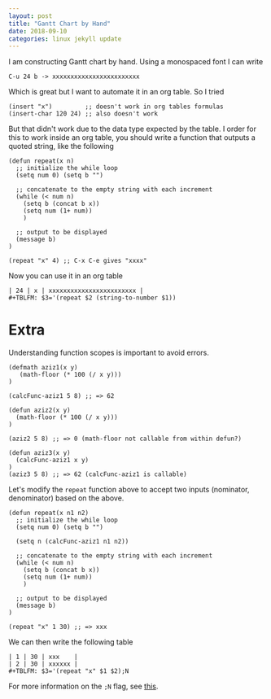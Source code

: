 ```yaml
---
layout: post
title: "Gantt Chart by Hand"
date: 2018-09-10
categories: linux jekyll update
---
```


I am constructing Gantt chart by hand. Using a monospaced font I can write

```
C-u 24 b -> xxxxxxxxxxxxxxxxxxxxxxxx
```

Which is great but I want to automate it in an org table.  So I tried

``` elisp
(insert "x")         ;; doesn't work in org tables formulas
(insert-char 120 24) ;; also doesn't work
```

But that didn't work due to the data type expected by the table. I order for this to work inside an org table, you should write a function that outputs a quoted string, like the following

``` elisp
(defun repeat(x n)
  ;; initialize the while loop
  (setq num 0) (setq b "")

  ;; concatenate to the empty string with each increment
  (while (< num n)
    (setq b (concat b x))
    (setq num (1+ num))
    )

  ;; output to be displayed
  (message b)
)

(repeat "x" 4) ;; C-x C-e gives "xxxx"
```
Now you can use it in an org table

```
| 24 | x | xxxxxxxxxxxxxxxxxxxxxxxx |
#+TBLFM: $3='(repeat $2 (string-to-number $1))
```

# Extra

Understanding function scopes is important to avoid errors.

``` elisp
(defmath aziz1(x y)
   (math-floor (* 100 (/ x y)))
)

(calcFunc-aziz1 5 8) ;; => 62

(defun aziz2(x y)
  (math-floor (* 100 (/ x y)))
)

(aziz2 5 8) ;; => 0 (math-floor not callable from within defun?)

(defun aziz3(x y) 
  (calcFunc-aziz1 x y) 
)
(aziz3 5 8) ;; => 62 (calcFunc-aziz1 is callable)
```

Let's modify the `repeat` function above to accept two inputs (nominator, denominator) based on the above.

``` elisp
(defun repeat(x n1 n2)
  ;; initialize the while loop
  (setq num 0) (setq b "")

  (setq n (calcFunc-aziz1 n1 n2))

  ;; concatenate to the empty string with each increment
  (while (< num n)
    (setq b (concat b x))
    (setq num (1+ num))
    )

  ;; output to be displayed
  (message b)
)

(repeat "x" 1 30) ;; => xxx
```
We can then write the following table

```
| 1 | 30 | xxx    |
| 2 | 30 | xxxxxx |
#+TBLFM: $3='(repeat "x" $1 $2);N  
```
For more information on the `;N` flag, see [this](https://orgmode.org/worg/org-tutorials/org-spreadsheet-lisp-formulas.html).
